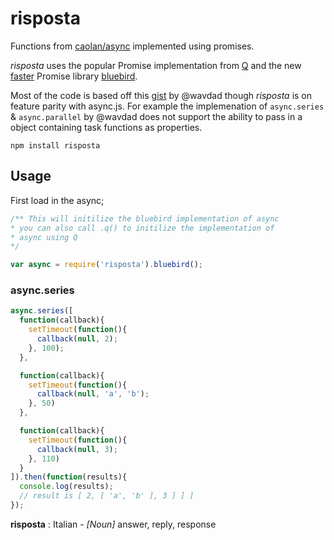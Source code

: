 risposta
========

Functions from [caolan/async](github.com/caolan/async) implemented using promises. 

_risposta_ uses the popular Promise implementation from [Q](github.com/kriskowal/q)
and the new [faster](http://spion.github.io/posts/why-i-am-switching-to-promises.html) 
Promise library [bluebird](https://github.com/petkaantonov/bluebird).

Most of the code is based off this [gist](https://gist.github.com/wavded/6116786)
by @wavdad though _risposta_ is on feature parity with async.js. For example the 
implemenation of `async.series` & `async.parallel` by @wavdad does not support
the ability to pass in a object containing task functions as properties.

    npm install risposta

## Usage

First load in the async;

```javascript
/** This will initilize the bluebird implementation of async
* you can also call .q() to initilize the implementation of
* async using Q
*/

var async = require('risposta').bluebird();
```

### async.series

```javascript
async.series([
  function(callback){
    setTimeout(function(){
      callback(null, 2);
    }, 100);
  },

  function(callback){
    setTimeout(function(){
      callback(null, 'a', 'b');
    }, 50)
  },

  function(callback){
    setTimeout(function(){
      callback(null, 3);
    }, 110)
  }
]).then(function(results){
  console.log(results); 
  // result is [ 2, [ 'a', 'b' ], 3 ] ] ]
});

```

**risposta** : Italian - _[Noun]_ answer, reply, response 
